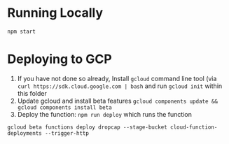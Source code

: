 # Running Locally
`npm start`


# Deploying to GCP
1. If you have not done so already, Install `gcloud` command line tool
(via `curl https://sdk.cloud.google.com | bash` and run `gcloud init`
  within this folder
2. Update gcloud and install beta features `gcloud components update && gcloud components install beta`
3. Deploy the function: `npm run deploy` which runs the function
```
gcloud beta functions deploy dropcap --stage-bucket cloud-function-deployments --trigger-http
```
